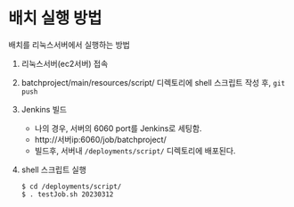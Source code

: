 # 배치 실행 방법

배치를 리눅스서버에서 실행하는 방법

1. 리눅스서버(ec2서버) 접속

2. batchproject/main/resources/script/ 디렉토리에 shell 스크립트 작성 후, `git push`

3. Jenkins 빌드

   - 나의 경우, 서버의 6060 port를 Jenkins로 세팅함.
   - http://서버ip:6060/job/batchproject/
   - 빌드후, 서버내 `/deployments/script/` 디렉토리에 배포된다.

4. shell 스크립트 실행

   ```
   $ cd /deployments/script/
   $ . testJob.sh 20230312
   ```

   ​